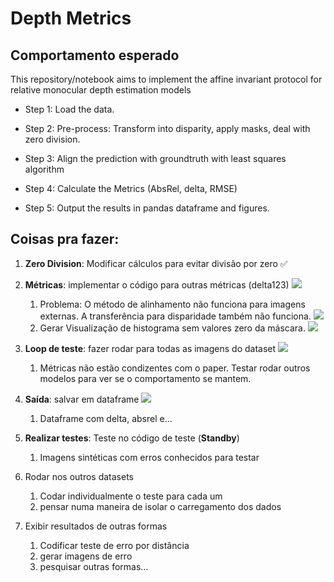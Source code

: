 # Depth Metrics

## Comportamento esperado

This repository/notebook aims to implement the affine invariant protocol for relative monocular depth estimation models

- Step 1: Load the data.

- Step 2: Pre-process: Transform into disparity, apply masks, deal with zero division.

- Step 3: Align the prediction with groundtruth with least squares algorithm

- Step 4: Calculate the Metrics (AbsRel, delta, RMSE)

- Step 5: Output the results in pandas dataframe and figures.  

##  Coisas pra fazer:

1) **Zero Division**: Modificar cálculos para evitar divisão por zero  :white_check_mark:

2) **Métricas**: implementar o código para outras métricas (delta123)   ![](https://geps.dev/progress/100) 
   1) Problema: O método de alinhamento não funciona para imagens externas. A transferência para disparidade também não funciona. ![](https://geps.dev/progress/100)
   2) Gerar Visualização de histograma sem valores zero da máscara. ![](https://geps.dev/progress/100)
  
3) **Loop de teste**: fazer rodar para todas as imagens do dataset  ![](https://geps.dev/progress/100) 
   1) Métricas não estão condizentes com o paper. Testar rodar outros modelos para ver se o comportamento se mantem. 
   

4) **Saída**: salvar em dataframe   ![](https://geps.dev/progress/100) 
   1) Dataframe com delta, absrel e...

5) **Realizar testes**: Teste no código de teste (**Standby**)
   1) Imagens sintéticas com erros conhecidos para testar
   
6) Rodar nos outros datasets
   1) Codar individualmente o teste para cada um
   2) pensar numa maneira de isolar o carregamento dos dados
   
7) Exibir resultados de outras formas
   1) Codificar teste de erro por distância
   2) gerar imagens de erro
   3) pesquisar outras formas...